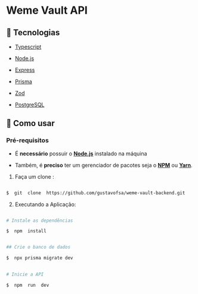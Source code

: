 
# Weme Vault API

  

## :rocket: Tecnologias

- [Typescript](https://www.typescriptlang.org/)

- [Node.js](https://nodejs.org/en/)

- [Express](https://expressjs.com/pt-br/)

- [Prisma](https://www.prisma.io/)

- [Zod](https://zod.dev/)

- [PostgreSQL](https://www.postgresql.org/)

  

## 🤔 Como usar

  

### **Pré-requisitos**

  

- É **necessário** possuir o **[Node.js](https://nodejs.org/en/)** instalado na máquina

- Também, é **preciso** ter um gerenciador de pacotes seja o **[NPM](https://www.npmjs.com/)** ou **[Yarn](https://yarnpkg.com/)**.


1. Faça um clone :

  

```sh

$  git  clone  https://github.com/gustavofsa/weme-vault-backend.git

```

  

2. Executando a Aplicação:

  

```sh

# Instale as dependências

$  npm  install


## Crie o banco de dados

$  npx prisma migrate dev
  

# Inicie a API

$  npm  run  dev

```